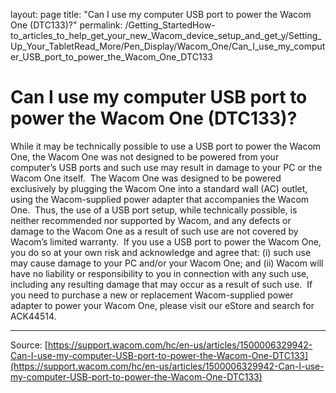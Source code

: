 layout: page
title: "Can I use my computer USB port to power the Wacom One (DTC133)?"
permalink: /Getting_StartedHow-to_articles_to_help_get_your_new_Wacom_device_setup_and_get_y/Setting_Up_Your_TabletRead_More/Pen_Display/Wacom_One/Can_I_use_my_computer_USB_port_to_power_the_Wacom_One_DTC133

# Can I use my computer USB port to power the Wacom One (DTC133)?

While it may be technically possible to use a USB port to power the Wacom One, the Wacom One was not designed to be powered from your computer’s USB ports and such use may result in damage to your PC or the Wacom One itself.  The Wacom One was designed to be powered exclusively by plugging the Wacom One into a standard wall (AC) outlet, using the Wacom-supplied power adapter that accompanies the Wacom One.  Thus, the use of a USB port setup, while technically possible, is neither recommended nor supported by Wacom, and any defects or damage to the Wacom One as a result of such use are not covered by Wacom’s limited warranty.  If you use a USB port to power the Wacom One, you do so at your own risk and acknowledge and agree that: (i) such use may cause damage to your PC and/or your Wacom One; and (ii) Wacom will have no liability or responsibility to you in connection with any such use, including any resulting damage that may occur as a result of such use.  If you need to purchase a new or replacement Wacom-supplied power adapter to power your Wacom One, please visit our eStore and search for ACK44514.

---
Source: [https://support.wacom.com/hc/en-us/articles/1500006329942-Can-I-use-my-computer-USB-port-to-power-the-Wacom-One-DTC133](https://support.wacom.com/hc/en-us/articles/1500006329942-Can-I-use-my-computer-USB-port-to-power-the-Wacom-One-DTC133)
